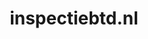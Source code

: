 ---
layout: post
title:  "inspectiebtd.nl"
internal_url:  "/dutchgov/inspectiebtd.nl.html"
subdomains_count: 4
all_subdomains_count: 4
urls_count: 4
ssl_rank: 0
http_rank: 70
url_link: /data/inspectiebtd.nl/urls.txt
all_subdomains_link: /data/inspectiebtd.nl/all_subdomains.txt
subdomains_link: /data/inspectiebtd.nl/subdomains.txt
categories: dutchgov
---
